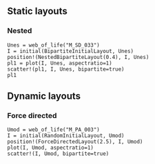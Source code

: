 ## Static layouts

### Nested

```@example
Unes = web_of_life("M_SD_033")
I = initial(BipartiteInitialLayout, Unes)
position!(NestedBipartiteLayout(0.4), I, Unes)
pl1 = plot(I, Unes, aspectratio=1)
scatter!(pl1, I, Unes, bipartite=true)
pl1
```

## Dynamic layouts

### Force directed

```@example
Umod = web_of_life("M_PA_003")
I = initial(RandomInitialLayout, Umod)
position!(ForceDirectedLayout(2.5), I, Umod)
plot(I, Umod, aspectratio=1)
scatter!(I, Umod, bipartite=true)
```
